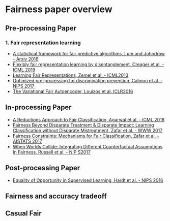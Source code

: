 # Fairness paper overview

## Pre-processing Paper 
### 1. Fair representation learning
- [A statistical framework for fair predictive algorithms, Lum and Johndrow - Arxiv 2016](https://arxiv.org/pdf/1610.08077.pdf)
- [Flexibly fair representation learning by disentanglement, Creager et al. - ICML 2019](http://proceedings.mlr.press/v97/creager19a/creager19a.pdf)
- [Learning Fair Representations, Zemel et al. - ICML2013](https://www.cs.toronto.edu/~toni/Papers/icml-final.pdf)
- [Optimized pre-processing for discrimination prevention, Calmon et al. - NIPS 2017](https://papers.nips.cc/paper/6988-optimized-pre-processing-for-discrimination-prevention.pdf)
- [The Variational Fair Autoencoder, Louizos et al. ICLR2016](https://arxiv.org/pdf/1511.00830.pdf)

## In-processing Paper
- [A Reductions Approach to Fair Classification, Agarwal et al. - ICML 2018](http://proceedings.mlr.press/v80/agarwal18a/agarwal18a.pdf)
- [Fairness Beyond Disparate Treatment & Disparate Impact:
Learning Classification without Disparate Mistreatment, Zafar et al. - WWW 2017](https://people.mpi-sws.org/~mzafar/papers/disparate_mistreatment.pdf)
- [Fairness Constraints: Mechanisms for Fair Classification, Zafar et al. - AISTATS 2017](https://people.mpi-sws.org/~mzafar/papers/disparate_impact.pdf)
- [When Worlds Collide: Integrating Different
Counterfactual Assumptions in Fairness, Russell et al. - NIP S2017](https://papers.nips.cc/paper/7220-when-worlds-collide-integrating-different-counterfactual-assumptions-in-fairness.pdf)


## Post-processing Paper 
- [Equality of Opportunity in Supervised Learning, Hardt et al. - NIPS 2016](https://arxiv.org/pdf/1610.02413.pdf)


## Fairness and accuracy tradeoff 


## Casual Fair 

